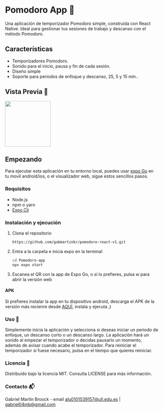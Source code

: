 # Pomodoro App 🍅

Una aplicación de temporizador Pomodoro simple, construida con React Native. Ideal para gestionar tus sesiones de trabajo y descanso con el método Pomodoro.

## Características 

- Temporizadores Pomodoro.
- Sonido para el inicio, pausa y fin de cada sesión.
- Diseño simple
- Soporte para periodos de enfoque y descanso, 25, 5 y 15 min..

## Vista Previa 📱
<img src="https://github.com/gabmartinbr/Pomodoro-app/assets/114770294/92ac1a37-26ad-4c48-ad19-c570ceb19084" width="150"/>


## Empezando

Para ejecutar esta aplicación en tu entorno local, puedes usar [expo Go](https://expo.dev/client) en tu movil android/ios, o el visualizador web, sigue estos sencillos pasos.

### Requisitos

- Node.js
- npm o yarn
- [Expo Cli](https://docs.expo.dev/archive/expo-cli/)

### Instalación y ejecución

1. Clona el repositorio
   ```sh
   https://github.com/gabmartinbr/pomodoro-react-v1.git

2. Entra a la carpeta e inicia expo en la terminal
   ```sh
   cd Pomodoro-app
   npx expo start
3. Escanea el QR con la app de Expo Go, o si lo prefieres, pulsa w para abrir la versión web

#### APK
Si prefieres instalar la app en tu dispositivo android, descarga el APK de la versión más recienre desde [AQUÍ](https://drive.google.com/file/d/1vTlLhFnCaW32R7ryr_Tk0cYRKLz6LXn6/view?usp=sharing), instala y ejecuta ;)

### Uso 📖
Simplemente inicia la aplicación y selecciona si deseas iniciar un periodo de enfoque, un descanso corto o un descanso largo. La aplicación hará un sonido al empezar el temporizador o decidas pausarlo un momento, además de avisar cuando acabe el temporizador. Para reiniciar el temporizador si fuese necesario, pulsa en el tiempo que quieres reiniciar.

### Licencia 📜
Distribuido bajo la licencia MIT. Consulta LICENSE para más información.

### Contacto 📬
Gabriel Martín Broock - email alu0101539157@ull.edu.es | gabriel04mb@gmail.com
